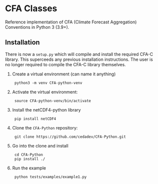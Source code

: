 CFA Classes
===========

Reference implementation of CFA (Climate Forecast Aggregation) Conventions in Python 3 (3.9+).

Installation
------------

There is now a `setup.py` which will compile and install the required CFA-C 
library.  This superceeds any previous installation instructions.  The user is
no longer required to compile the CFA-C library themselves.

1. Create a virtual environment (can name it anything)

        python3 -m venv CFA-python-venv

1. Activate the virtual environment:

        source CFA-python-venv/bin/activate

1. Install the netCDF4-python library

        pip install netCDF4

1. Clone the `CFA-Python` repository:

        git clone https://github.com/cedadev/CFA-Python.git

1. Go into the clone and install

        cd CFA-Python
        pip install ./

1. Run the example

        python tests/examples/example1.py
